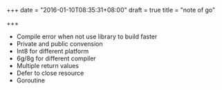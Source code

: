 +++
date = "2016-01-10T08:35:31+08:00"
draft = true
title = "note of go"

+++



* Compile error when not use library to build faster
* Private and public convension
* Int8 for different platform
* 6g/8g for different compiler
* Multiple return values
* Defer to close resource
* Goroutine
